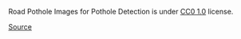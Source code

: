 Road Pothole Images for Pothole Detection is under [CC0 1.0](https://creativecommons.org/publicdomain/zero/1.0/) license.

[Source](https://www.kaggle.com/datasets/sovitrath/road-pothole-images-for-pothole-detection)